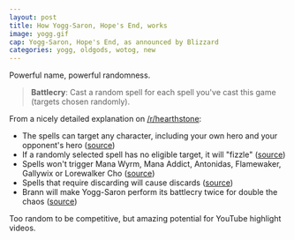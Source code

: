 ```yaml
---
layout: post
title: How Yogg-Saron, Hope's End, works
image: yogg.gif
cap: Yogg-Saron, Hope's End, as announced by Blizzard
categories: yogg, oldgods, wotog, new
---
```


Powerful name, powerful randomness. 

> **Battlecry**: Cast a random spell for each spell you've cast this game (targets chosen randomly).

From a nicely detailed explanation on [/r/hearthstone](https://www.reddit.com/r/hearthstone/comments/4dsca4/a_summary_of_yoggsarons_extra_details_on_how_it/): 

* The spells can target any character, including your own hero and your opponent's hero ([source](https://twitter.com/PlayHearthstone/status/718123862127427584))
* If a randomly selected spell has no eligible target, it will "fizzle" ([source](https://twitter.com/PlayHearthstone/status/718126188678479872))
* Spells won't trigger Mana Wyrm, Mana Addict, Antonidas, Flamewaker, Gallywix or Lorewalker Cho ([source](https://twitter.com/PlayHearthstone/status/718132869109981184))
* Spells that require discarding will cause discards ([source](https://twitter.com/PlayHearthstone/status/718146133558734849))
* Brann will make Yogg-Saron perform its battlecry twice for double the chaos ([source](https://twitter.com/PlayHearthstone/status/718130744330207232))

Too random to be competitive, but amazing potential for YouTube highlight videos. 